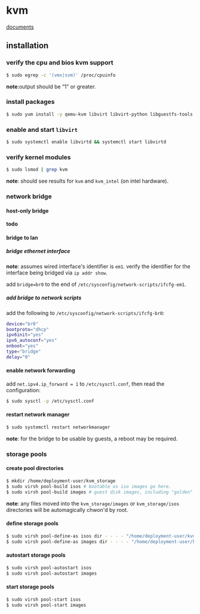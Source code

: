 kvm
===

[documents](https://www.linux-kvm.org/page/documents)

## installation

### verify the cpu and bios kvm support

```bash
$ sudo egrep -c '(vmx|svm)' /proc/cpuinfo
```

**note**:output should be “1” or greater.

### install packages

```bash
$ sudo yum install -y qemu-kvm libvirt libvirt-python libguestfs-tools virt-install
```

### enable and start `libvirt`

```bash
$ sudo systemctl enable libvirtd && systemctl start libvirtd
```

### verify kernel modules

```bash
$ sudo lsmod | grep kvm
```

**note**: should see results for `kvm` and `kvm_intel` (on intel hardware).

### network bridge

#### host-only bridge

**todo**

#### bridge to lan

##### bridge ethernet interface

**note**: assumes wired interface's identifier is `em1`. verify the identifier for the interface being bridged via `ip addr show`.

add `bridge=br0` to the end of `/etc/sysconfig/network-scripts/ifcfg-em1`.

##### add bridge to network scripts

add the following to `/etc/sysconfig/network-scripts/ifcfg-br0`:

```bash
device="br0"
bootproto="dhcp"
ipv6init="yes"
ipv6_autoconf="yes"
onboot="yes"
type="bridge"
delay="0"
```

#### enable network forwarding

add `net.ipv4.ip_forward = 1` to `/etc/sysctl.conf`, then read the configuration:

```bash
$ sudo sysctl -p /etc/sysctl.conf
```

#### restart network manager

```bash
$ sudo systemctl restart networkmanager
```
**note**: for the bridge to be usable by guests, a reboot may be required.

### storage pools

#### create pool directories

```bash
$ mkdir /home/deployment-user/kvm_storage
$ sudo virsh pool-build isos # bootable os iso images go here.
$ sudo virsh pool-build images # guest disk images, including "golden" images go here.
```

**note**: any files moved into the `kvm_storage/images` or `kvm_storage/isos` directories will be automagically chwon'd by root.

#### define storage pools

```bash
$ sudo virsh pool-define-as isos dir - - - - "/home/deployment-user/kvm_storage/isos"
$ sudo virsh pool-define-as images dir - - - - "/home/deployment-user/kvm_storage/images"
```

#### autostart storage pools

```bash
$ sudo virsh pool-autostart isos
$ sudo virsh pool-autostart images
```

#### start storage pools

```bash
$ sudo virsh pool-start isos
$ sudo virsh pool-start images
```
